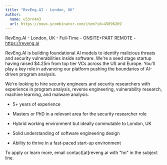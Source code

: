 ```yaml
---
title: "RevEng.AI : London, UK"
author:
  name: u53rn4m3
  url: https://news.ycombinator.com/item?id=45096269
---
```

RevEng.AI - London, UK - Full-Time - ONSITE+PART REMOTE - <a href="https:&#x2F;&#x2F;reveng.ai" rel="nofollow">https:&#x2F;&#x2F;reveng.ai</a>

RevEng.AI is building foundational AI models to identify malicious threats and security vulnerabilities inside software. We&#x27;re a seed stage startup having raised $4.25m from top tier VCs across the US and Europe. You’ll play a key role in advancing our platform pushing the boundaries of AI-driven program analysis.

We&#x27;re looking to hire security engineers and security researchers with experience in program analysis, reverse engineering, vulnerability research, machine learning, and malware analysis.

* 5+ years of experience

* Masters or PhD in a relevant area for the security researcher role

* Hybrid working environment but ideally commutable to London, UK

* Solid understanding of software engineering design

* Ability to thrive in a fast-paced start-up environment

To apply or learn more, email contact[at]reveng.ai with &quot;hn&quot; in the subject line.
<JobApplication />
